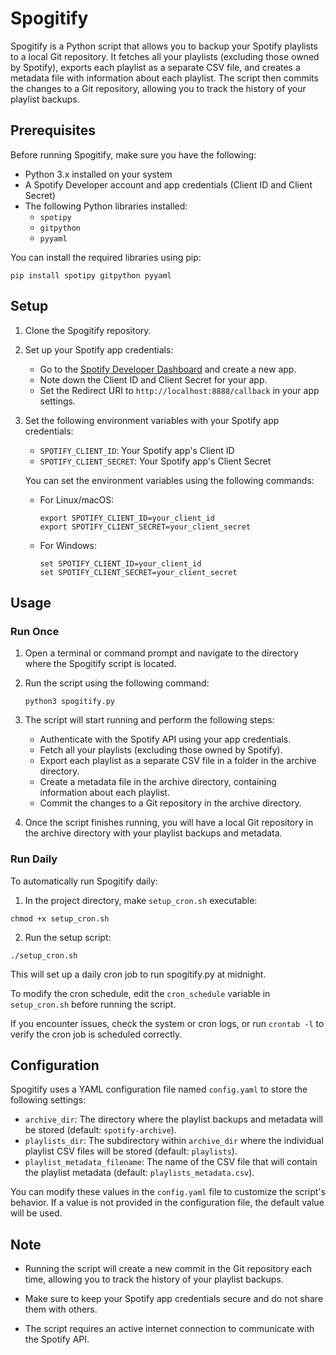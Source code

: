 # Spogitify

Spogitify is a Python script that allows you to backup your Spotify playlists to a local Git repository. It fetches all your playlists (excluding those owned by Spotify), exports each playlist as a separate CSV file, and creates a metadata file with information about each playlist. The script then commits the changes to a Git repository, allowing you to track the history of your playlist backups.

## Prerequisites

Before running Spogitify, make sure you have the following:

- Python 3.x installed on your system
- A Spotify Developer account and app credentials (Client ID and Client Secret)
- The following Python libraries installed:
  - `spotipy`
  - `gitpython`
  - `pyyaml`

You can install the required libraries using pip:

```
pip install spotipy gitpython pyyaml
```

## Setup

1. Clone the Spogitify repository.

2. Set up your Spotify app credentials:
   - Go to the [Spotify Developer Dashboard](https://developer.spotify.com/dashboard/) and create a new app.
   - Note down the Client ID and Client Secret for your app.
   - Set the Redirect URI to `http://localhost:8888/callback` in your app settings.

3. Set the following environment variables with your Spotify app credentials:
   - `SPOTIFY_CLIENT_ID`: Your Spotify app's Client ID
   - `SPOTIFY_CLIENT_SECRET`: Your Spotify app's Client Secret

   You can set the environment variables using the following commands:

   - For Linux/macOS:
     ```
     export SPOTIFY_CLIENT_ID=your_client_id
     export SPOTIFY_CLIENT_SECRET=your_client_secret
     ```

   - For Windows:
     ```
     set SPOTIFY_CLIENT_ID=your_client_id
     set SPOTIFY_CLIENT_SECRET=your_client_secret
     ```

## Usage

### Run Once
1. Open a terminal or command prompt and navigate to the directory where the Spogitify script is located.

2. Run the script using the following command:
   ```
   python3 spogitify.py
   ```

3. The script will start running and perform the following steps:
   - Authenticate with the Spotify API using your app credentials.
   - Fetch all your playlists (excluding those owned by Spotify).
   - Export each playlist as a separate CSV file in a folder in the archive directory.
   - Create a metadata file in the archive directory, containing information about each playlist.
   - Commit the changes to a Git repository in the archive directory.

4. Once the script finishes running, you will have a local Git repository in the archive directory with your playlist backups and metadata.

### Run Daily

To automatically run Spogitify daily:

1. In the project directory, make `setup_cron.sh` executable:
```
chmod +x setup_cron.sh
```

2. Run the setup script:
```
./setup_cron.sh
```

This will set up a daily cron job to run spogitify.py at midnight.

To modify the cron schedule, edit the `cron_schedule` variable in `setup_cron.sh` before running the script.

If you encounter issues, check the system or cron logs, or run `crontab -l` to verify the cron job is scheduled correctly.

## Configuration

Spogitify uses a YAML configuration file named `config.yaml` to store the following settings:

- `archive_dir`: The directory where the playlist backups and metadata will be stored (default: `spotify-archive`).
- `playlists_dir`: The subdirectory within `archive_dir` where the individual playlist CSV files will be stored (default: `playlists`).
- `playlist_metadata_filename`: The name of the CSV file that will contain the playlist metadata (default: `playlists_metadata.csv`).

You can modify these values in the `config.yaml` file to customize the script's behavior. If a value is not provided in the configuration file, the default value will be used.

## Note

- Running the script will create a new commit in the Git repository each time, allowing you to track the history of your playlist backups.

- Make sure to keep your Spotify app credentials secure and do not share them with others.

- The script requires an active internet connection to communicate with the Spotify API.
